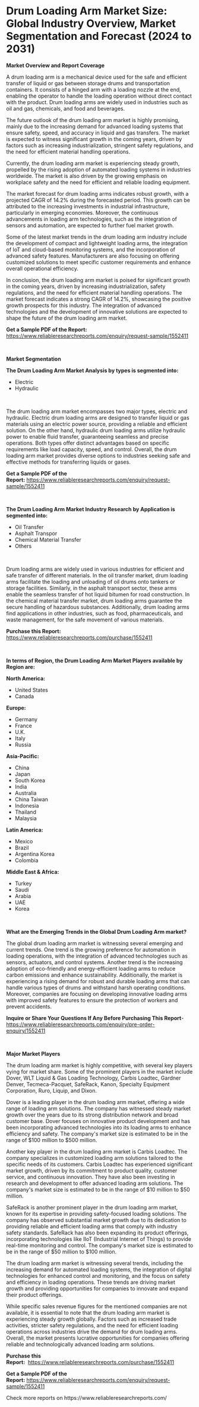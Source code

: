 <p><h1>Drum Loading Arm Market Size: Global Industry Overview, Market Segmentation and Forecast (2024 to 2031)</h1></p><p><strong>Market Overview and Report Coverage</strong></p>
<p><p>A drum loading arm is a mechanical device used for the safe and efficient transfer of liquid or gas between storage drums and transportation containers. It consists of a hinged arm with a loading nozzle at the end, enabling the operator to handle the loading operation without direct contact with the product. Drum loading arms are widely used in industries such as oil and gas, chemicals, and food and beverages.</p><p>The future outlook of the drum loading arm market is highly promising, mainly due to the increasing demand for advanced loading systems that ensure safety, speed, and accuracy in liquid and gas transfers. The market is expected to witness significant growth in the coming years, driven by factors such as increasing industrialization, stringent safety regulations, and the need for efficient material handling operations.</p><p>Currently, the drum loading arm market is experiencing steady growth, propelled by the rising adoption of automated loading systems in industries worldwide. The market is also driven by the growing emphasis on workplace safety and the need for efficient and reliable loading equipment.</p><p>The market forecast for drum loading arms indicates robust growth, with a projected CAGR of 14.2% during the forecasted period. This growth can be attributed to the increasing investments in industrial infrastructure, particularly in emerging economies. Moreover, the continuous advancements in loading arm technologies, such as the integration of sensors and automation, are expected to further fuel market growth.</p><p>Some of the latest market trends in the drum loading arm industry include the development of compact and lightweight loading arms, the integration of IoT and cloud-based monitoring systems, and the incorporation of advanced safety features. Manufacturers are also focusing on offering customized solutions to meet specific customer requirements and enhance overall operational efficiency.</p><p>In conclusion, the drum loading arm market is poised for significant growth in the coming years, driven by increasing industrialization, safety regulations, and the need for efficient material handling operations. The market forecast indicates a strong CAGR of 14.2%, showcasing the positive growth prospects for this industry. The integration of advanced technologies and the development of innovative solutions are expected to shape the future of the drum loading arm market.</p></p>
<p><strong>Get a Sample PDF of the Report:</strong> <a href="https://www.reliableresearchreports.com/enquiry/request-sample/1552411">https://www.reliableresearchreports.com/enquiry/request-sample/1552411</a></p>
<p>&nbsp;</p>
<p><strong>Market Segmentation</strong></p>
<p><strong>The Drum Loading Arm Market Analysis by types is segmented into:</strong></p>
<p><ul><li>Electric</li><li>Hydraulic</li></ul></p>
<p>&nbsp;</p>
<p><p>The drum loading arm market encompasses two major types, electric and hydraulic. Electric drum loading arms are designed to transfer liquid or gas materials using an electric power source, providing a reliable and efficient solution. On the other hand, hydraulic drum loading arms utilize hydraulic power to enable fluid transfer, guaranteeing seamless and precise operations. Both types offer distinct advantages based on specific requirements like load capacity, speed, and control. Overall, the drum loading arm market provides diverse options to industries seeking safe and effective methods for transferring liquids or gases.</p></p>
<p><strong>Get a Sample PDF of the Report:</strong>&nbsp;<a href="https://www.reliableresearchreports.com/enquiry/request-sample/1552411">https://www.reliableresearchreports.com/enquiry/request-sample/1552411</a></p>
<p>&nbsp;</p>
<p><strong>The Drum Loading Arm Market Industry Research by Application is segmented into:</strong></p>
<p><ul><li>Oil Transfer</li><li>Asphalt Transpor</li><li>Chemical Material Transfer</li><li>Others</li></ul></p>
<p>&nbsp;</p>
<p><p>Drum loading arms are widely used in various industries for efficient and safe transfer of different materials. In the oil transfer market, drum loading arms facilitate the loading and unloading of oil drums onto tankers or storage facilities. Similarly, in the asphalt transport sector, these arms enable the seamless transfer of hot liquid bitumen for road construction. In the chemical material transfer market, drum loading arms guarantee the secure handling of hazardous substances. Additionally, drum loading arms find applications in other industries, such as food, pharmaceuticals, and waste management, for the safe movement of various materials.</p></p>
<p><strong>Purchase this Report:</strong>&nbsp; <a href="https://www.reliableresearchreports.com/purchase/1552411">https://www.reliableresearchreports.com/purchase/1552411</a></p>
<p>&nbsp;</p>
<p><strong>In terms of Region, the Drum Loading Arm Market Players available by Region are:</strong></p>
<p>
    <p> <strong> North America: </strong>
        <ul>
            <li>United States</li>
            <li>Canada</li>
        </ul>
        </p> 
    <p> <strong> Europe: </strong>
        <ul>
            <li>Germany</li>
            <li>France</li>
            <li>U.K.</li>
            <li>Italy</li>
            <li>Russia</li>
        </ul>
        </p> 
    <p> <strong> Asia-Pacific: </strong>
        <ul>
            <li>China</li>
            <li>Japan</li>
            <li>South Korea</li>
            <li>India</li>
            <li>Australia</li>
            <li>China Taiwan</li>
            <li>Indonesia</li>
            <li>Thailand</li>
            <li>Malaysia</li>
        </ul>
        </p> 
    <p> <strong> Latin America: </strong>
        <ul>
            <li>Mexico</li>
            <li>Brazil</li>
            <li>Argentina Korea</li>
            <li>Colombia</li>
        </ul>
        </p> 
    <p> <strong> Middle East & Africa: </strong>
        <ul>
            <li>Turkey</li>
            <li>Saudi</li>
            <li>Arabia</li>
            <li>UAE</li>
            <li>Korea</li>
        </ul>
    </p>
    </p>
<p>&nbsp;</p>
<p><strong>What are the Emerging Trends in the Global Drum Loading Arm market?</strong></p>
<p><p>The global drum loading arm market is witnessing several emerging and current trends. One trend is the growing preference for automation in loading operations, with the integration of advanced technologies such as sensors, actuators, and control systems. Another trend is the increasing adoption of eco-friendly and energy-efficient loading arms to reduce carbon emissions and enhance sustainability. Additionally, the market is experiencing a rising demand for robust and durable loading arms that can handle various types of drums and withstand harsh operating conditions. Moreover, companies are focusing on developing innovative loading arms with improved safety features to ensure the protection of workers and prevent accidents.</p></p>
<p><strong>Inquire or Share Your Questions If Any Before Purchasing This Report</strong>- <a href="https://www.reliableresearchreports.com/enquiry/pre-order-enquiry/1552411">https://www.reliableresearchreports.com/enquiry/pre-order-enquiry/1552411</a></p>
<p>&nbsp;</p>
<p><strong>Major Market Players</strong></p>
<p><p>The drum loading arm market is highly competitive, with several key players vying for market share. Some of the prominent players in the market include Dover, WLT Liquid & Gas Loading Technology, Carbis Loadtec, Gardner Denver, Tecmeca-Pacquet, SafeRack, Kanon, Specialty Equipment Corporation, Ruro, Liquip, and Dixon.</p><p>Dover is a leading player in the drum loading arm market, offering a wide range of loading arm solutions. The company has witnessed steady market growth over the years due to its strong distribution network and broad customer base. Dover focuses on innovative product development and has been incorporating advanced technologies into its loading arms to enhance efficiency and safety. The company's market size is estimated to be in the range of $100 million to $500 million.</p><p>Another key player in the drum loading arm market is Carbis Loadtec. The company specializes in customized loading arm solutions tailored to the specific needs of its customers. Carbis Loadtec has experienced significant market growth, driven by its commitment to product quality, customer service, and continuous innovation. They have also been investing in research and development to offer advanced loading arm solutions. The company's market size is estimated to be in the range of $10 million to $50 million.</p><p>SafeRack is another prominent player in the drum loading arm market, known for its expertise in providing safety-focused loading solutions. The company has observed substantial market growth due to its dedication to providing reliable and efficient loading arms that comply with industry safety standards. SafeRack has also been expanding its product offerings, incorporating technologies like IIoT (Industrial Internet of Things) to provide real-time monitoring and control. The company's market size is estimated to be in the range of $50 million to $100 million.</p><p>The drum loading arm market is witnessing several trends, including the increasing demand for automated loading systems, the integration of digital technologies for enhanced control and monitoring, and the focus on safety and efficiency in loading operations. These trends are driving market growth and providing opportunities for companies to innovate and expand their product offerings.</p><p>While specific sales revenue figures for the mentioned companies are not available, it is essential to note that the drum loading arm market is experiencing steady growth globally. Factors such as increased trade activities, stricter safety regulations, and the need for efficient loading operations across industries drive the demand for drum loading arms. Overall, the market presents lucrative opportunities for companies offering reliable and technologically advanced loading arm solutions.</p></p>
<p><strong>Purchase this Report:</strong>&nbsp;&nbsp;<a href="https://www.reliableresearchreports.com/purchase/1552411">https://www.reliableresearchreports.com/purchase/1552411</a></p>
<p></p>
<p><strong>Get a Sample PDF of the Report:</strong>&nbsp;<a href="https://www.reliableresearchreports.com/enquiry/request-sample/1552411">https://www.reliableresearchreports.com/enquiry/request-sample/1552411</a></p>
<p>Check more reports on https://www.reliableresearchreports.com/</p>